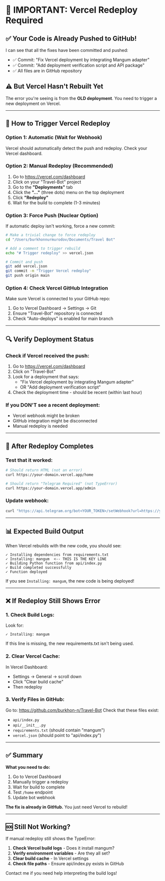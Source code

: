 # 🚨 IMPORTANT: Vercel Redeploy Required

## ✅ Your Code is Already Pushed to GitHub!

I can see that all the fixes have been committed and pushed:
- ✅ Commit: "Fix Vercel deployment by integrating Mangum adapter"
- ✅ Commit: "Add deployment verification script and API package"
- ✅ All files are in GitHub repository

## ⚠️ But Vercel Hasn't Rebuilt Yet

The error you're seeing is from the **OLD deployment**. You need to trigger a new deployment on Vercel.

---

## 🔄 How to Trigger Vercel Redeploy

### Option 1: Automatic (Wait for Webhook)
Vercel should automatically detect the push and redeploy. Check your Vercel dashboard.

### Option 2: Manual Redeploy (Recommended)
1. Go to https://vercel.com/dashboard
2. Click on your "Travel-Bot" project
3. Go to the **"Deployments"** tab
4. Click the **"..."** (three dots) menu on the top deployment
5. Click **"Redeploy"**
6. Wait for the build to complete (1-3 minutes)

### Option 3: Force Push (Nuclear Option)
If automatic deploy isn't working, force a new commit:

```bash
# Make a trivial change to force redeploy
cd "/Users/burkhonnurmurodov/Documents/Travel Bot"

# Add a comment to trigger rebuild
echo "# Trigger redeploy" >> vercel.json

# Commit and push
git add vercel.json
git commit -m "Trigger Vercel redeploy"
git push origin main
```

### Option 4: Check Vercel GitHub Integration
Make sure Vercel is connected to your GitHub repo:
1. Go to Vercel Dashboard → Settings → Git
2. Ensure "Travel-Bot" repository is connected
3. Check "Auto-deploys" is enabled for main branch

---

## 🔍 Verify Deployment Status

### Check if Vercel received the push:
1. Go to https://vercel.com/dashboard
2. Click on "Travel-Bot"
3. Look for a deployment that says:
   - "Fix Vercel deployment by integrating Mangum adapter" 
   - OR "Add deployment verification script"
4. Check the deployment time - should be recent (within last hour)

### If you DON'T see a recent deployment:
- Vercel webhook might be broken
- GitHub integration might be disconnected  
- Manual redeploy is needed

---

## 🧪 After Redeploy Completes

### Test that it worked:
```bash
# Should return HTML (not an error)
curl https://your-domain.vercel.app/home

# Should return "Telegram Required" (not TypeError)
curl https://your-domain.vercel.app/admin
```

### Update webhook:
```bash
curl "https://api.telegram.org/bot<YOUR_TOKEN>/setWebhook?url=https://your-domain.vercel.app/webhook/<YOUR_TOKEN>"
```

---

## 📊 Expected Build Output

When Vercel rebuilds with the new code, you should see:

```
✓ Installing dependencies from requirements.txt
✓ Installing: mangum  <-- THIS IS THE KEY LINE
✓ Building Python function from api/index.py
✓ Build completed successfully
✓ Function deployed
```

If you see `Installing: mangum`, the new code is being deployed!

---

## ❌ If Redeploy Still Shows Error

### 1. Check Build Logs:
Look for:
```
✓ Installing: mangum
```
If this line is missing, the new requirements.txt isn't being used.

### 2. Clear Vercel Cache:
In Vercel Dashboard:
- Settings → General → scroll down
- Click "Clear build cache"
- Then redeploy

### 3. Verify Files in GitHub:
Go to: https://github.com/burkhon-n/Travel-Bot
Check that these files exist:
- `api/index.py`
- `api/__init__.py`  
- `requirements.txt` (should contain "mangum")
- `vercel.json` (should point to "api/index.py")

---

## ✅ Summary

**What you need to do:**
1. Go to Vercel Dashboard
2. Manually trigger a redeploy
3. Wait for build to complete
4. Test `/home` endpoint
5. Update bot webhook

**The fix is already in GitHub.** You just need Vercel to rebuild!

---

## 🆘 Still Not Working?

If manual redeploy still shows the TypeError:

1. **Check Vercel build logs** - Does it install mangum?
2. **Verify environment variables** - Are they all set?
3. **Clear build cache** - In Vercel settings
4. **Check file paths** - Ensure api/index.py exists in GitHub

Contact me if you need help interpreting the build logs!
